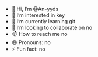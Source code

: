 - 👋 Hi, I’m @An-yyds
- 👀 I’m interested in key
- 🌱 I’m currently learning git
- 💞️ I’m looking to collaborate on no
- 📫 How to reach me no
- 😄 Pronouns: no
- ⚡ Fun fact: no

<!---
An-yyds/An-yyds is a ✨ special ✨ repository because its `README.md` (this file) appears on your GitHub profile.
You can click the Preview link to take a look at your changes.
--->
